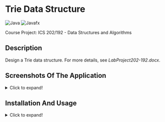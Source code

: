# Trie Data Structure
  ![Java](https://img.shields.io/badge/Java-5181b8?style=flat&logo=java&logoColor=white)
  ![Javafx](https://img.shields.io/badge/Javafx-orange?style=flat)
  
  Course Project: ICS 202/192 - Data Structures and Algorithms

## Description
   Design a Trie data structure. For more details, see *LabProject202-192.docx*.

## Screenshots Of The Application
<details>
  <summary>Click to expand!</summary>
  
![](images/1.png)
![](images/2.png)
</details>

## Installation And Usage
<details>
  <summary>Click to expand!</summary>
  
1. Installation
   - Make sure you have Javafx and Java 8 installed on your machine.
   - Download/clone this repository.
  
2. Usage
   - Run ````Main.java```` (src\application\Main.java).
</details>
